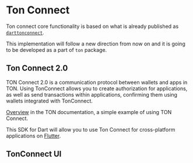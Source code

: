 # Ton Connect

Ton connect core functionality is based on what is already published as [`darttonconnect`](https://github.com/romanovichim/dartTonconnect).

This implementation will follow a new direction from now on and it is going to be developed as a part of `ton` package.

## Ton Connect 2.0

TON Connect 2.0 is a communication protocol between wallets and apps in TON. Using TonConnect allows you to create authorization for applications, as well as send transactions within applications, confirming them using wallets integrated with TonConnect.

[Overview](https://docs.ton.org/develop/dapps/ton-connect/) in the TON documentation, a simple example of using TON Connect.

This SDK for Dart will allow you to use Ton Connect for cross-platform applications on [Flutter](https://flutter.dev/).

## TonConnect UI
